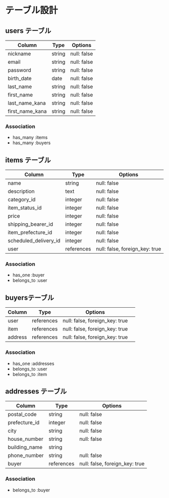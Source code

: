 # テーブル設計

## users テーブル

| Column          	| Type  	| Options       |
|-----------------	|--------	|-------------	|
| nickname        	| string 	| null: false 	|
| email           	| string 	| null: false 	|
| password        	| string 	| null: false 	|
| birth_date      	| date   	| null: false 	|
| last_name       	| string 	| null: false 	|
| first_name      	| string 	| null: false 	|
| last_name_kana  	| string 	| null: false 	|
| first_name_kana 	| string 	| null: false 	|

### Association

- has_many :items
- has_many :buyers


## items テーブル

| Column                	| Type       	| Options                        	|
|-----------------------	|------------	|--------------------------------	|
| name                  	| string     	| null: false                    	|
| description           	| text       	| null: false                    	|
| category_id           	| integer    	| null: false                    	|
| item_status_id          | integer    	| null: false                    	|
| price                 	| integer    	| null: false                    	|
| shipping_bearer_id    	| integer    	| null: false                    	|
| item_prefecture_id    	| integer    	| null: false                    	|
| scheduled_delivery_id 	| integer    	| null: false                    	|
| user                  	| references 	| null: false, foreign_key: true 	|

### Association

- has_one :buyer
- belongs_to :user

##  buyersテーブル

| Column 	| Type        | Options                        	|   	|
|--------	|------------	|--------------------------------	|---	|
| user   	| references 	| null: false, foreign_key: true 	|   	|
| item   	| references 	| null: false, foreign_key: true 	|   	|
| address 	| references 	| null: false, foreign_key: true 	|   	|

### Association

- has_one :addresses
- belongs_to :user
- belongs_to :item

## addresses テーブル

| Column        	| Type       	| Options                        	|
|---------------	|------------	|--------------------------------	|
| postal_code   	| string    	| null: false                    	|
| prefecture_id 	| integer    	| null: false                    	|
| city          	| string     	| null: false                    	|
| house_number  	| string     	| null: false                    	|
| building_name 	| string     	|                                	|
| phone_number  	| string    	| null: false                    	|
| buyer          	| references 	| null: false, foreign_key: true 	|

### Association

- belongs_to :buyer

